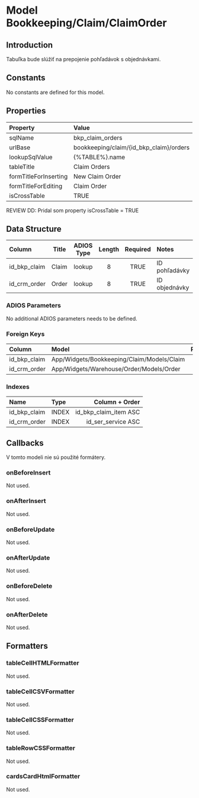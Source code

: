 # Model Bookkeeping/Claim/ClaimOrder

## Introduction

Tabuľka bude slúžiť na prepojenie pohľadávok s objednávkami.

## Constants

No constants are defined for this model.

## Properties

| Property              | Value                               |
| :-------------------- | :---------------------------------- |
| sqlName               | bkp_claim_orders                    |
| urlBase               | bookkeeping/claim/{id_bkp_claim}/orders |
| lookupSqlValue        | {%TABLE%}.name                      |
| tableTitle            | Claim Orders                        |
| formTitleForInserting | New Claim Order                     |
| formTitleForEditing   | Claim Order                         |
| isCrossTable          | TRUE                                                          |

REVIEW DD: Pridal som property isCrossTable = TRUE

## Data Structure

| Column       | Title | ADIOS Type | Length | Required | Notes         |
| :----------- | ----- | :--------: | :----: | :------: | :------------ |
| id_bkp_claim | Claim |   lookup   |   8    |   TRUE   | ID pohľadávky |
| id_crm_order | Order |   lookup   |   8    |   TRUE   | ID objednávky |

### ADIOS Parameters

No additional ADIOS parameters needs to be defined.

### Foreign Keys

| Column       | Model                                    | Relation | OnUpdate | OnDelete |
| :----------- | :--------------------------------------- | :------: | -------- | -------- |
| id_bkp_claim | App/Widgets/Bookkeeping/Claim/Models/Claim   |   1:N    | Cascade  | Cascade  |
| id_crm_order | App/Widgets/Warehouse/Order/Models/Order |   1:N    | Cascade  | Restrict |

### Indexes

| Name         | Type  |        Column + Order |
| :----------- | :---- | --------------------: |
| id_bkp_claim | INDEX | id_bkp_claim_item ASC |
| id_crm_order | INDEX |    id_ser_service ASC |

## Callbacks

V tomto modeli nie sú použité formátery.

### onBeforeInsert

Not used.

### onAfterInsert

Not used.

### onBeforeUpdate

Not used.

### onAfterUpdate

Not used.

### onBeforeDelete

Not used.

### onAfterDelete

Not used.

## Formatters

### tableCellHTMLFormatter

Not used.

### tableCellCSVFormatter

Not used.

### tableCellCSSFormatter

Not used.

### tableRowCSSFormatter

Not used.

### cardsCardHtmlFormatter

Not used.

